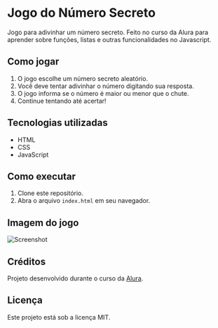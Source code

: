 # Jogo do Número Secreto

Jogo para adivinhar um número secreto. Feito no curso da Alura para aprender sobre funções, listas e outras funcionalidades no Javascript.

## Como jogar

1. O jogo escolhe um número secreto aleatório.
2. Você deve tentar adivinhar o número digitando sua resposta.
3. O jogo informa se o número é maior ou menor que o chute.
4. Continue tentando até acertar!

## Tecnologias utilizadas

- HTML
- CSS
- JavaScript

## Como executar

1. Clone este repositório.
2. Abra o arquivo `index.html` em seu navegador.

## Imagem do jogo

![Screenshot](screenshot.png) <!-- Adicione uma imagem do jogo aqui, se desejar -->

## Créditos

Projeto desenvolvido durante o curso da [Alura](https://www.alura.com.br/).

## Licença

Este projeto está sob a licença MIT.
